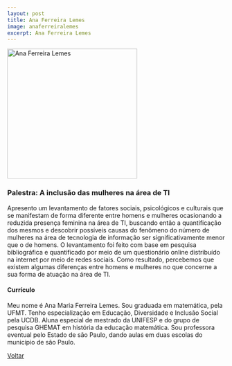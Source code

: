 ```yaml
---
layout: post
title: Ana Ferreira Lemes
image: anaferreiralemes
excerpt: Ana Ferreira Lemes
---
```

<p><img src="{{ site.baseurl }}/convidados/{{ page.image }}.jpg" alt="Ana Ferreira Lemes" height="300" width="300"/></p>

### Palestra: A inclusão das mulheres na área de TI

Apresento um levantamento de fatores sociais, psicológicos e culturais que se manifestam de forma diferente entre homens e mulheres ocasionando a reduzida presença feminina na área de TI, buscando então a quantificação dos mesmos e descobrir possí­veis causas do fenômeno do número de mulheres na área de tecnologia de informação ser significativamente menor que o de homens. O levantamento foi feito com base em pesquisa bibliográfica e quantificado por meio de um questionário online distribuí­do na internet por meio de redes sociais. Como resultado, percebemos que existem algumas diferenças entre homens e mulheres no que concerne a sua forma de atuação na área de TI.

#### Currículo

Meu nome é Ana Maria Ferreira Lemes. Sou graduada em matemática, pela UFMT. Tenho especialização em Educação, Diversidade e Inclusão Social pela UCDB. Aluna especial de mestrado da UNIFESP e do grupo de pesquisa GHEMAT em história da educação matemática. Sou professora eventual pelo Estado de são Paulo, dando aulas em duas escolas do município de são Paulo.

<a href="{{ site.baseurl }}/index.html">Voltar</a>
